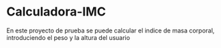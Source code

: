 # Calculadora-IMC
En este proyecto de prueba se puede calcular el indice de masa corporal, introduciendo el peso y la altura del usuario
